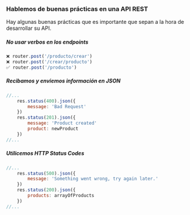 ### Hablemos de buenas prácticas en una API REST
Hay algunas buenas prácticas que es importante que sepan a la hora de desarrollar su API.

<div class='grid grid-cols-2 gap-10'>
<div class='space-y-10'>
<div>

##### No usar verbos en los endpoints

```javascript
❌ router.post('/producto/crear')
❌ router.post('/crear/producto')
✅ router.post('/producto')
```
</div>
<div>

##### Recibamos y enviemos información en JSON

```javascript
//...
    res.status(400).json({
        message: 'Bad Request'
    })
    res.status(201).json({
        message: 'Product created'
        product: newProduct
    })
//...
```
</div>
</div>

<div>

##### Utilicemos HTTP Status Codes

```javascript
//...
    res.status(500).json({
        message: 'Something went wrong, try again later.'
    })
    res.status(200).json({
        products: arrayOfProducts
    })
//...
```
</div>
</div>